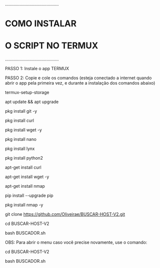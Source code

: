 
............................................

#        COMO INSTALAR 
#     O SCRIPT NO TERMUX

............................................

PASSO 1: Instale o app TERMUX

PASSO 2: Copie e cole os comandos (esteja conectado a internet quando abrir o app pela primeira vez, e durante a instalação dos comandos abaixo)

termux-setup-storage

apt update && apt upgrade

pkg install git -y

pkg install curl

pkg install wget -y

pkg install nano

pkg install lynx

pkg install python2

apt-get install curl

apt-get install wget -y

apt-get install nmap

pip install --upgrade pip

pkg install nmap -y

git clone https://github.com/Oliveirae/BUSCAR-HOST-V2.git

cd BUSCAR-HOST-V2

bash BUSCADOR.sh



OBS: Para abrir o menu caso você precise novamente, use o comando:

cd BUSCAR-HOST-V2

bash BUSCADOR.sh

